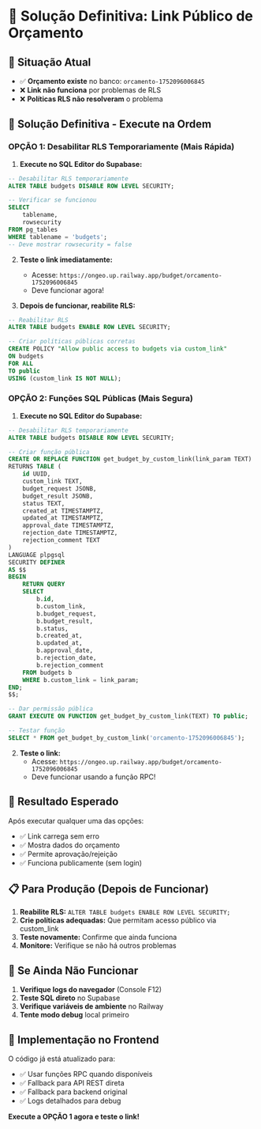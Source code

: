 # 🚀 Solução Definitiva: Link Público de Orçamento

## 🎯 Situação Atual
- ✅ **Orçamento existe** no banco: `orcamento-1752096006845`
- ❌ **Link não funciona** por problemas de RLS
- ❌ **Políticas RLS não resolveram** o problema

## 🔧 Solução Definitiva - Execute na Ordem

### **OPÇÃO 1: Desabilitar RLS Temporariamente (Mais Rápida)**

1. **Execute no SQL Editor do Supabase:**
```sql
-- Desabilitar RLS temporariamente
ALTER TABLE budgets DISABLE ROW LEVEL SECURITY;

-- Verificar se funcionou
SELECT 
    tablename,
    rowsecurity
FROM pg_tables 
WHERE tablename = 'budgets';
-- Deve mostrar rowsecurity = false
```

2. **Teste o link imediatamente:**
   - Acesse: `https://ongeo.up.railway.app/budget/orcamento-1752096006845`
   - Deve funcionar agora!

3. **Depois de funcionar, reabilite RLS:**
```sql
-- Reabilitar RLS
ALTER TABLE budgets ENABLE ROW LEVEL SECURITY;

-- Criar políticas públicas corretas
CREATE POLICY "Allow public access to budgets via custom_link" 
ON budgets 
FOR ALL 
TO public
USING (custom_link IS NOT NULL);
```

### **OPÇÃO 2: Funções SQL Públicas (Mais Segura)**

1. **Execute no SQL Editor do Supabase:**
```sql
-- Desabilitar RLS temporariamente
ALTER TABLE budgets DISABLE ROW LEVEL SECURITY;

-- Criar função pública
CREATE OR REPLACE FUNCTION get_budget_by_custom_link(link_param TEXT)
RETURNS TABLE (
    id UUID,
    custom_link TEXT,
    budget_request JSONB,
    budget_result JSONB,
    status TEXT,
    created_at TIMESTAMPTZ,
    updated_at TIMESTAMPTZ,
    approval_date TIMESTAMPTZ,
    rejection_date TIMESTAMPTZ,
    rejection_comment TEXT
)
LANGUAGE plpgsql
SECURITY DEFINER
AS $$
BEGIN
    RETURN QUERY
    SELECT 
        b.id,
        b.custom_link,
        b.budget_request,
        b.budget_result,
        b.status,
        b.created_at,
        b.updated_at,
        b.approval_date,
        b.rejection_date,
        b.rejection_comment
    FROM budgets b
    WHERE b.custom_link = link_param;
END;
$$;

-- Dar permissão pública
GRANT EXECUTE ON FUNCTION get_budget_by_custom_link(TEXT) TO public;

-- Testar função
SELECT * FROM get_budget_by_custom_link('orcamento-1752096006845');
```

2. **Teste o link:**
   - Acesse: `https://ongeo.up.railway.app/budget/orcamento-1752096006845`
   - Deve funcionar usando a função RPC!

## 🎯 Resultado Esperado

Após executar qualquer uma das opções:
- ✅ Link carrega sem erro
- ✅ Mostra dados do orçamento
- ✅ Permite aprovação/rejeição
- ✅ Funciona publicamente (sem login)

## 📋 Para Produção (Depois de Funcionar)

1. **Reabilite RLS:** `ALTER TABLE budgets ENABLE ROW LEVEL SECURITY;`
2. **Crie políticas adequadas:** Que permitam acesso público via custom_link
3. **Teste novamente:** Confirme que ainda funciona
4. **Monitore:** Verifique se não há outros problemas

## 🚨 Se Ainda Não Funcionar

1. **Verifique logs do navegador** (Console F12)
2. **Teste SQL direto** no Supabase
3. **Verifique variáveis de ambiente** no Railway
4. **Tente modo debug** local primeiro

## 🎉 Implementação no Frontend

O código já está atualizado para:
- ✅ Usar funções RPC quando disponíveis
- ✅ Fallback para API REST direta
- ✅ Fallback para backend original
- ✅ Logs detalhados para debug

**Execute a OPÇÃO 1 agora e teste o link!**